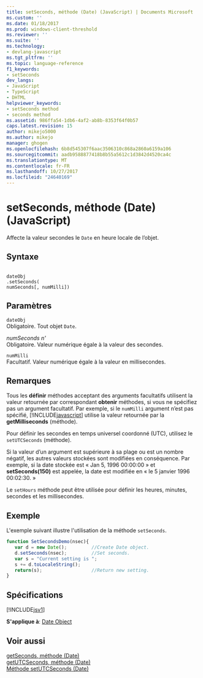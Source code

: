 ```yaml
---
title: setSeconds, méthode (Date) (JavaScript) | Documents Microsoft
ms.custom: ''
ms.date: 01/18/2017
ms.prod: windows-client-threshold
ms.reviewer: ''
ms.suite: ''
ms.technology:
- devlang-javascript
ms.tgt_pltfrm: ''
ms.topic: language-reference
f1_keywords:
- setSeconds
dev_langs:
- JavaScript
- TypeScript
- DHTML
helpviewer_keywords:
- setSeconds method
- seconds method
ms.assetid: 986ffa54-1db6-4af2-ab8b-8353f64f0b57
caps.latest.revision: 15
author: mikejo5000
ms.author: mikejo
manager: ghogen
ms.openlocfilehash: 6b8d545307f6aac3506310c868a2860a6159a106
ms.sourcegitcommit: aadb9588877418b8b55a5612c1d3842d4520ca4c
ms.translationtype: MT
ms.contentlocale: fr-FR
ms.lasthandoff: 10/27/2017
ms.locfileid: "24640169"
---
```

# <a name="setseconds-method-date-javascript"></a>setSeconds, méthode (Date) (JavaScript)
Affecte la valeur secondes le `Date` en heure locale de l’objet.  
  
## <a name="syntax"></a>Syntaxe  
  
```  
  
dateObj  
.setSeconds(  
numSeconds[, numMilli])   
```  
  
## <a name="parameters"></a>Paramètres  
 `dateObj`  
 Obligatoire. Tout objet `Date`.  
  
 *numSeconds n'*  
 Obligatoire. Valeur numérique égale à la valeur des secondes.  
  
 `numMilli`  
 Facultatif. Valeur numérique égale à la valeur en millisecondes.  
  
## <a name="remarks"></a>Remarques  
 Tous les **définir** méthodes acceptant des arguments facultatifs utilisent la valeur retournée par correspondant **obtenir** méthodes, si vous ne spécifiez pas un argument facultatif. Par exemple, si le `numMilli` argument n’est pas spécifié, [!INCLUDE[javascript](../../javascript/includes/javascript-md.md)] utilise la valeur retournée par la **getMilliseconds** (méthode).  
  
 Pour définir les secondes en temps universel coordonné (UTC), utilisez le `setUTCSeconds` (méthode).  
  
 Si la valeur d’un argument est supérieure à sa plage ou est un nombre négatif, les autres valeurs stockées sont modifiées en conséquence. Par exemple, si la date stockée est « Jan 5, 1996 00:00:00 » et **setSeconds(150)** est appelée, la date est modifiée en « le 5 janvier 1996 00:02:30. »  
  
 Le `setHours` méthode peut être utilisée pour définir les heures, minutes, secondes et les millisecondes.  
  
## <a name="example"></a>Exemple  
 L'exemple suivant illustre l'utilisation de la méthode `setSeconds`.  
  
```JavaScript  
function SetSecondsDemo(nsec){  
   var d = new Date();         //Create Date object.  
   d.setSeconds(nsec);         //Set seconds.  
   var s = "Current setting is ";  
   s += d.toLocaleString();  
   return(s);                  //Return new setting.  
}  
```  
  
## <a name="requirements"></a>Spécifications  
 [!INCLUDE[jsv1](../../javascript/misc/includes/jsv1-md.md)]  
  
 **S'applique à**: [Date Object](../../javascript/reference/date-object-javascript.md)  
  
## <a name="see-also"></a>Voir aussi  
 [getSeconds, méthode (Date)](../../javascript/reference/getseconds-method-date-javascript.md)   
 [getUTCSeconds, méthode (Date)](../../javascript/reference/getutcseconds-method-date-javascript.md)   
 [Méthode setUTCSeconds (Date)](../../javascript/reference/setutcseconds-method-date-javascript.md)